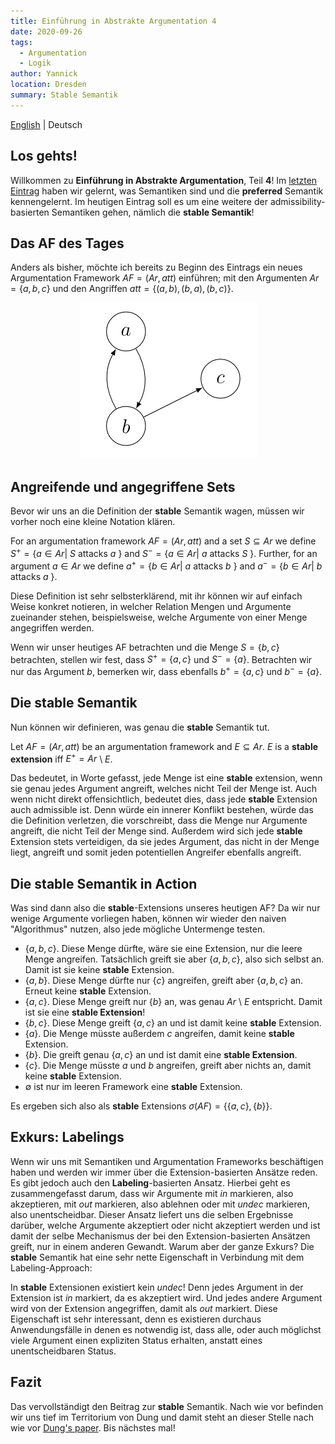 ```yaml
---
title: Einführung in Abstrakte Argumentation 4
date: 2020-09-26
tags: 
  - Argumentation
  - Logik
author: Yannick
location: Dresden
summary: Stable Semantik
---
```


[English](/en/2020/09/26/itaa4/) | Deutsch

## Los gehts!
Willkommen zu **Einführung in Abstrakte Argumentation**, Teil **4**!
Im [letzten Eintrag](/2020/09/22/itaa3) haben wir gelernt, was Semantiken sind und die **preferred** Semantik kennengelernt.
Im heutigen Eintrag soll es um eine weitere der admissibility-basierten Semantiken gehen, nämlich die **stable Semantik**!

## Das AF des Tages
Anders als bisher, möchte ich bereits zu Beginn des Eintrags ein neues Argumentation Framework $AF = (Ar, att)$ einführen; mit den Argumenten $Ar = \lbrace a,b,c\rbrace$ und den Angriffen $att = \lbrace(a,b),(b,a),(b,c)\rbrace$.
<div style="text-align:center"><img src="../assets/itaa4-1.png" /></div>


## Angreifende und angegriffene Sets
Bevor wir uns an die Definition der **stable** Semantik wagen, müssen wir vorher noch eine kleine Notation klären.

For an argumentation framework $AF = (Ar, att)$ and a set $S \subseteq Ar$ we define $S^{+} = \lbrace a \in Ar \vert$
$S$ attacks $a$ $\rbrace$ and
$S^{-} = \lbrace a \in Ar \vert$ $a$ attacks $S$
$\rbrace$. Further, for an argument $a \in Ar$ we define $a^{+} = \lbrace b
\in Ar \vert$ $a$ attacks $b$ $\rbrace$ and $a^{-} = \lbrace b \in Ar \vert$ $b$
attacks $a$ $\rbrace$.

Diese Definition ist sehr selbsterklärend, mit ihr können wir auf einfach Weise konkret notieren, in welcher Relation Mengen und Argumente zueinander stehen, beispielsweise, welche Argumente von einer Menge angegriffen werden.

Wenn wir unser heutiges AF betrachten und die Menge $S = \lbrace b, c\rbrace$ betrachten, stellen wir fest, dass $S^+ = \lbrace a,c\rbrace$ und $S^- = \lbrace a\rbrace$. Betrachten wir nur das Argument $b$, bemerken wir, dass ebenfalls $b^+ = \lbrace a,c\rbrace$ und $b^- = \lbrace a\rbrace$.

## Die stable Semantik
Nun können wir definieren, was genau die **stable** Semantik tut.

Let $AF = (Ar, att)$ be an argumentation framework and $E \subseteq Ar$.
$E$ is a **stable extension** iff $E^+ = Ar$ \ $E$.

Das bedeutet, in Worte gefasst, jede Menge ist eine **stable** extension, wenn sie genau jedes Argument angreift, welches nicht Teil der Menge ist. Auch wenn nicht direkt offensichtlich, bedeutet dies, dass jede **stable** Extension auch admissible ist. Denn würde ein innerer Konflikt bestehen, würde das die Definition verletzen, die vorschreibt, dass die Menge nur Argumente angreift, die nicht Teil der Menge sind. Außerdem wird sich jede **stable** Extension stets verteidigen, da sie jedes Argument, das nicht in der Menge liegt, angreift und somit jeden potentiellen Angreifer ebenfalls angreift. 

## Die stable Semantik in Action
Was sind dann also die **stable**-Extensions unseres heutigen AF? Da wir nur wenige Argumente vorliegen haben, können wir wieder den naiven "Algorithmus" nutzen, also jede mögliche Untermenge testen.

- $\lbrace a,b,c\rbrace$. Diese Menge dürfte, wäre sie eine Extension, nur die leere Menge angreifen. Tatsächlich greift sie aber $\lbrace a,b,c\rbrace$, also sich selbst an. Damit ist sie keine **stable** Extension.
- $\lbrace a,b\rbrace$. Diese Menge dürfte nur $\lbrace c\rbrace$ angreifen, greift aber $\lbrace a,b,c\rbrace$ an. Erneut keine **stable** Extension.
- $\lbrace a,c\rbrace$. Diese Menge greift nur $\lbrace b\rbrace$ an, was genau $Ar$ \ $E$ entspricht. Damit ist sie eine **stable Extension**!
- $\lbrace b,c\rbrace$. Diese Menge greift $\lbrace a,c\rbrace$ an und ist damit keine **stable** Extension.
- $\lbrace a\rbrace$. Die Menge müsste außerdem $c$ angreifen, damit keine **stable** Extension.
- $\lbrace b\rbrace$. Die greift genau $\lbrace a,c\rbrace$ an und ist damit eine **stable Extension**.
- $\lbrace c\rbrace$. Die Menge müsste $a$ und $b$ angreifen, greift aber nichts an, damit keine **stable** Extension.
- $\emptyset$ ist nur im leeren Framework eine **stable** Extension.

Es ergeben sich also als **stable** Extensions $\sigma(AF) = \lbrace \lbrace a,c\rbrace,\lbrace b\rbrace\rbrace$.

## Exkurs: Labelings
Wenn wir uns mit Semantiken und Argumentation Frameworks beschäftigen haben und werden wir immer über die Extension-basierten Ansätze reden. Es gibt jedoch auch den **Labeling**-basierten Ansatz. Hierbei geht es zusammengefasst darum, dass wir Argumente mit *in* markieren, also akzeptieren, mit *out* markieren, also ablehnen oder mit *undec* markieren, also unentscheidbar. Dieser Ansatz liefert uns die selben Ergebnisse darüber, welche Argumente akzeptiert oder nicht akzeptiert werden und ist damit der selbe Mechanismus der bei den Extension-basierten Ansätzen greift, nur in einem anderen Gewandt. Warum aber der ganze Exkurs? Die **stable** Semantik hat eine sehr nette Eigenschaft in Verbindung mit dem Labeling-Approach:

In **stable** Extensionen existiert kein *undec*! Denn jedes Argument in der Extension ist *in* markiert, da es akzeptiert wird. Und jedes andere Argument wird von der Extension angegriffen, damit als *out* markiert. Diese Eigenschaft ist sehr interessant, denn es existieren durchaus Anwendungsfälle in denen es notwendig ist, dass alle, oder auch möglichst viele Argument einen expliziten Status erhalten, anstatt eines unentscheidbaren Status.

## Fazit
Das vervollständigt den Beitrag zur **stable** Semantik. Nach wie vor befinden wir uns tief im Territorium von Dung und damit steht an dieser Stelle nach wie vor [Dung's paper](https://www.sciencedirect.com/science/article/pii/000437029400041X). Bis nächstes mal!
